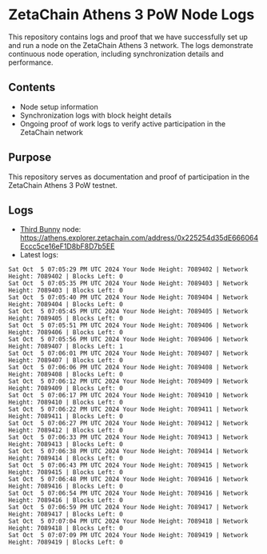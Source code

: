 # ZetaChain Athens 3 PoW Node Logs
This repository contains logs and proof that we have successfully set up and run a node on the ZetaChain Athens 3 network. The logs demonstrate continuous node operation, including synchronization details and performance.

## Contents
- Node setup information
- Synchronization logs with block height details
- Ongoing proof of work logs to verify active participation in the ZetaChain network

## Purpose
This repository serves as documentation and proof of participation in the ZetaChain Athens 3 PoW testnet.

## Logs

- [Third Bunny](https://thirdbunny.xyz/) node: https://athens.explorer.zetachain.com/address/0x225254d35dE666064Eccc5ce16eF1D8bF8D7b5EE
- Latest logs:
```
Sat Oct  5 07:05:29 PM UTC 2024 Your Node Height: 7089402 | Network Height: 7089402 | Blocks Left: 0
Sat Oct  5 07:05:35 PM UTC 2024 Your Node Height: 7089403 | Network Height: 7089403 | Blocks Left: 0
Sat Oct  5 07:05:40 PM UTC 2024 Your Node Height: 7089404 | Network Height: 7089404 | Blocks Left: 0
Sat Oct  5 07:05:45 PM UTC 2024 Your Node Height: 7089405 | Network Height: 7089405 | Blocks Left: 0
Sat Oct  5 07:05:51 PM UTC 2024 Your Node Height: 7089406 | Network Height: 7089406 | Blocks Left: 0
Sat Oct  5 07:05:56 PM UTC 2024 Your Node Height: 7089406 | Network Height: 7089407 | Blocks Left: 1
Sat Oct  5 07:06:01 PM UTC 2024 Your Node Height: 7089407 | Network Height: 7089407 | Blocks Left: 0
Sat Oct  5 07:06:06 PM UTC 2024 Your Node Height: 7089408 | Network Height: 7089408 | Blocks Left: 0
Sat Oct  5 07:06:12 PM UTC 2024 Your Node Height: 7089409 | Network Height: 7089409 | Blocks Left: 0
Sat Oct  5 07:06:17 PM UTC 2024 Your Node Height: 7089410 | Network Height: 7089410 | Blocks Left: 0
Sat Oct  5 07:06:22 PM UTC 2024 Your Node Height: 7089411 | Network Height: 7089411 | Blocks Left: 0
Sat Oct  5 07:06:27 PM UTC 2024 Your Node Height: 7089412 | Network Height: 7089412 | Blocks Left: 0
Sat Oct  5 07:06:33 PM UTC 2024 Your Node Height: 7089413 | Network Height: 7089413 | Blocks Left: 0
Sat Oct  5 07:06:38 PM UTC 2024 Your Node Height: 7089414 | Network Height: 7089414 | Blocks Left: 0
Sat Oct  5 07:06:43 PM UTC 2024 Your Node Height: 7089415 | Network Height: 7089415 | Blocks Left: 0
Sat Oct  5 07:06:48 PM UTC 2024 Your Node Height: 7089416 | Network Height: 7089416 | Blocks Left: 0
Sat Oct  5 07:06:54 PM UTC 2024 Your Node Height: 7089416 | Network Height: 7089416 | Blocks Left: 0
Sat Oct  5 07:06:59 PM UTC 2024 Your Node Height: 7089417 | Network Height: 7089417 | Blocks Left: 0
Sat Oct  5 07:07:04 PM UTC 2024 Your Node Height: 7089418 | Network Height: 7089418 | Blocks Left: 0
Sat Oct  5 07:07:09 PM UTC 2024 Your Node Height: 7089419 | Network Height: 7089419 | Blocks Left: 0
```
